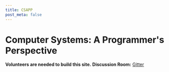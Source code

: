 ```yaml
---
title: CSAPP
post_meta: false
---
```


# Computer Systems: A Programmer's Perspective

**Volunteers are needed to build this site.**
**Discussion Room:** [Gitter](https://gitter.im/learn-sys/csapp?utm_source=share-link&utm_medium=link&utm_campaign=share-link)
